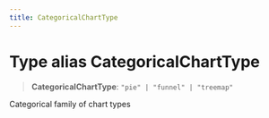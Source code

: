 ```yaml
---
title: CategoricalChartType
---
```


# Type alias CategoricalChartType

> **CategoricalChartType**: `"pie" | "funnel" | "treemap"`

Categorical family of chart types
